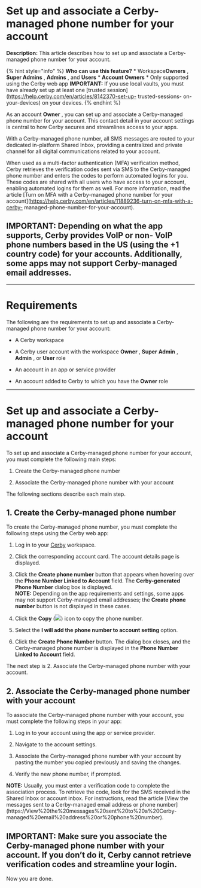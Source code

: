 # Set up and associate a Cerby-managed phone number for your account

**Description:** This article describes how to set up and associate a Cerby-managed phone number for your account.

{% hint style="info" %} **Who can use this feature?** * Workspace**Owners** ,
**Super Admins** , **Admins** , and **Users** * **Account Owners** * Only
supported using the Cerby web app **IMPORTANT:** If you use local vaults, you
must have already set up at least one [trusted
session](https://help.cerby.com/en/articles/8142370-set-up- trusted-sessions-
on-your-devices) on your devices. {% endhint %}

As an account **Owner** , you can set up and associate a Cerby-managed phone
number for your account. This contact detail in your account settings is
central to how Cerby secures and streamlines access to your apps.

With a Cerby-managed phone number, all SMS messages are routed to your
dedicated in-platform Shared Inbox, providing a centralized and private
channel for all digital communications related to your account.

When used as a multi-factor authentication (MFA) verification method, Cerby
retrieves the verification codes sent via SMS to the Cerby-managed phone
number and enters the codes to perform automated logins for you. These codes
are shared with all users who have access to your account, enabling automated
logins for them as well. For more information, read the article [Turn on MFA
with a Cerby-managed phone number for your
account](https://help.cerby.com/en/articles/11889236-turn-on-mfa-with-a-cerby-
managed-phone-number-for-your-account).

**IMPORTANT:** Depending on what the app supports, Cerby provides VoIP or non-
VoIP phone numbers based in the US (using the +1 country code) for your
accounts. Additionally, some apps may not support Cerby-managed email
addresses.  
---  
  
* * *

# **Requirements**

The following are the requirements to set up and associate a Cerby-managed
phone number for your account:

  * A Cerby workspace

  * A Cerby user account with the workspace **Owner** , **Super** **Admin** , **Admin** , or **User** role

  * An account in an app or service provider

  * An account added to Cerby to which you have the **Owner** role

* * *

# **Set up and associate a Cerby-managed phone number for your account**

To set up and associate a Cerby-managed phone number for your account, you
must complete the following main steps:

  1. Create the Cerby-managed phone number

  2. Associate the Cerby-managed phone number with your account

The following sections describe each main step.

## **1\. Create the Cerby-managed phone number**

To create the Cerby-managed phone number, you must complete the following
steps using the Cerby web app:

  1. Log in to your [Cerby](https://app.cerby.com/) workspace.

  2. Click the corresponding account card. The account details page is displayed.

  3. Click the **Create phone number** button that appears when hovering over the **Phone Number Linked to Account** field. The **Cerby-generated Phone Number** dialog box is displayed.  
​**NOTE:** Depending on the app requirements and settings, some apps may not
support Cerby-managed email addresses; the **Create phone number** button is
not displayed in these cases.

  4. Click the **Copy** (![](https://downloads.intercomcdn.com/i/o/pc0ldyqu/1646126846/9587bcc8b20c053a1fe7e5e5bdaf/AD_4nXf2Stiz2Y2t4_Grd1YsrWZ7bKg4YTj4tGZBgH_rtjnjjjaw4sqB7Q_noatkuL0R6SgziqBGTjk0FuQGgK-gg5t18DRZGTfVwd7BcYn7h2pumokejFIMEsJRoKaKP8mer0OsiM8isA?expires=1754028000&signature=703981737bb0d9038eba7272fcf1ba226a795f34e6c225dcd3621f07d19ab607&req=dSYjEMh8m4lbX%2FMW3Hu4gVDKmJO9qBlY8tUdkJaxBuiHx%2BIaYP6HJ%2BhFFz8A%0AOQ%3D%3D%0A)) icon to copy the phone number.

  5. Select the **I will add the phone number to <account name> account setting** option.

  6. Click the **Create Phone Number** button. The dialog box closes, and the Cerby-managed phone number is displayed in the **Phone Number Linked to Account** field.

The next step is 2\. Associate the Cerby-managed phone number with your
account.

## **2\. Associate the Cerby-managed phone number with your account**

To associate the Cerby-managed phone number with your account, you must
complete the following steps in your app:

  1. Log in to your account using the app or service provider.

  2. Navigate to the account settings.

  3. Associate the Cerby-managed phone number with your account by pasting the number you copied previously and saving the changes.

  4. Verify the new phone number, if prompted.

**NOTE:** Usually, you must enter a verification code to complete the
association process. To retrieve the code, look for the SMS received in the
Shared Inbox or account inbox. For instructions, read the article [View the
messages sent to a Cerby-managed email address or phone
number](https://View%20the%20messages%20sent%20to%20a%20Cerby-
managed%20email%20address%20or%20phone%20number).

**IMPORTANT:** Make sure you associate the Cerby-managed phone number with
your account. If you don’t do it, Cerby cannot retrieve verification codes and
streamline your login.  
---  
  
Now you are done.

